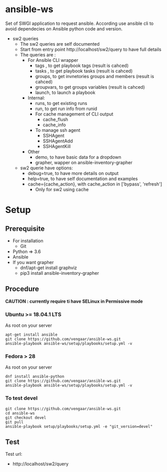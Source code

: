 # ansible-ws

Set of SWGI application to request ansible.
According use ansible cli to avoid dependecies on Ansible python code and version.

* sw2 queries 
    * The sw2 queries are self documented
    * Start from entry point http://localhost/sw2/query to have full details
    * The queries are :
        * For Ansible CLI wrapper
            * tags , to get playbook tags (result is cahced)
            * tasks , to get playbook tasks (result is cahced)
            * groups, to get invnetories groups and members (result is cahced)
            * groupvars, to get groups variables (result is cahced)
            * launch, to launch a playbook
        * Internal:
            * runs, to get existing runs
            * run, to get run info from runid
            * For cache management of CLI output
                * cache_flush
                * cache_info
            * To manage ssh agent
                * SSHAgent
                * SSHAgentAdd
                * SSHAgentKill
        * Other
            * demo, to have basic data for a dropdown
            * grapher, wapper on ansible-inventory-grapher
    * sw2 querie have options:
        * debug=true, to have more details on output
        * help=true, to have self documentation and examples
        * cache={cache_action}, with cache_action in ['bypass', 'refresh']
            * Only for sw2 using cache

# Setup

## Prerequisite

* For installation
  * Git
* Python => 3.6
* Ansible
* If you want grapher
  * dnf/apt-get install graphviz
  * pip3 install ansible-inventory-grapher

## Procedure

**CAUTION : currently require ti have SELinux in Permissive mode**

### Ubuntu >= 18.04.1 LTS

As root on your server

~~~~
apt-get install ansible
git clone https://github.com/vengaar/ansible-ws.git
ansible-playbook ansible-ws/setup/playbooks/setup.yml -v
~~~~

### Fedora > 28
   
As root on your server

~~~~
dnf install ansible-python
git clone https://github.com/vengaar/ansible-ws.git
ansible-playbook ansible-ws/setup/playbooks/setup.yml -v
~~~~

### To test devel

~~~~
git clone https://github.com/vengaar/ansible-ws.git
cd ansible-ws
git checkout devel
git pull
ansible-playbook setup/playbooks/setup.yml -e "git_version=devel"
~~~~


## Test
Test url:

* http://localhost/sw2/query


